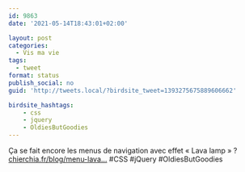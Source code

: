 ```yaml
---
id: 9863
date: '2021-05-14T18:43:01+02:00'

layout: post
categories:
  - Vis ma vie
tags:
  - tweet
format: status
publish_social: no
guid: 'http://tweets.local/?birdsite_tweet=1393275675889606662'

birdsite_hashtags:
    - css
    - jquery
    - OldiesButGoodies
---
```


Ça se fait encore les menus de navigation avec effet « Lava lamp » ? [chierchia.fr/blog/menu-lava…](https://chierchia.fr/blog/menu-lava-lamp-jquery/) #CSS #jQuery #OldiesButGoodies